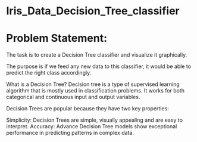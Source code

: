 # Iris_Data_Decision_Tree_classifier

# Problem Statement:
The task is to create a Decision Tree classifier and visualize it graphically.

The purpose is if we feed any new data to this classifier, it would be able to
predict the right class accordingly.

What is a Decision Tree?
Decision tree is a type of supervised learning algorithm that is mostly used in classification problems. It works for both categorical and continuous input and output variables.

Decision Trees are popular because they have two key properties:

Simplicity: Decision Trees are simple, visually appealing and are easy to interpret.
Accuracy: Advance Decision Tree models show exceptional performance in predicting patterns in complex data.
